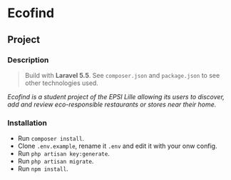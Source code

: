 # Ecofind

## Project

### Description

> Build with **Laravel 5.5**. See `composer.json` and `package.json` to see other technologies used.

_Ecofind is a student project of the EPSI Lille allowing its users to discover, add and review eco-responsible restaurants or stores near their home._

### Installation
- Run `composer install`.
- Clone `.env.example`, rename it `.env` and edit it with your onw config.
- Run `php artisan key:generate`.
- Run `php artisan migrate`.
- Run `npm install`.

